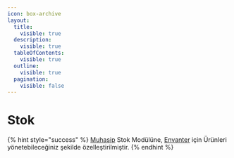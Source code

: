 ```yaml
---
icon: box-archive
layout:
  title:
    visible: true
  description:
    visible: true
  tableOfContents:
    visible: true
  outline:
    visible: true
  pagination:
    visible: false
---
```


# Stok

{% hint style="success" %}
[Muhasip](https://muhasip.tr) Stok Modülüne, [Envanter](../app/envanter.md) için Ürünleri yönetebileceğiniz şekilde özelleştirilmiştir.
{% endhint %}
